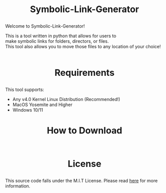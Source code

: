<img src="https://github.com/Lin8x/Symbolic-Link-Generator/blob/main/readMeImages/ReadMeBackgroundLine-Lin8x.png?raw=true" width="100%" height="5">

# <p align="center"> Symbolic-Link-Generator </p>

Welcome to Symbolic-Link-Generator!

This is a tool written in python that allows for users to </br> make symbolic links for folders, directors, or files. </br> This tool also allows you to move those files to any location of your choice!

<img src="https://github.com/Lin8x/Symbolic-Link-Generator/blob/main/readMeImages/ReadMeBackgroundLine-Lin8x.png?raw=true" width="100%" height="5">
 
 # <p align="center"> Requirements </p>
 
 This tool supports:
* Any v4.0 Kernel Linux Distribution (Recommended!)
* MacOS Yosemite and Higher
* Windows 10/11
 
 # <p align="center"> How to Download </p>
 
<img src="https://github.com/Lin8x/Symbolic-Link-Generator/blob/main/readMeImages/ReadMeBackgroundLine-Lin8x.png?raw=true" width="100%" height="5">

 # <p align="center"> License </p>
 
 This source code falls under the M.I.T License. Please read [here](https://github.com/Lin8x/Symbolic-Link-Generator/blob/main/LICENSE.md) for more information.

<img src="https://github.com/Lin8x/Symbolic-Link-Generator/blob/main/readMeImages/ReadMeBackgroundLine-Lin8x.png?raw=true" width="100%" height="5">
